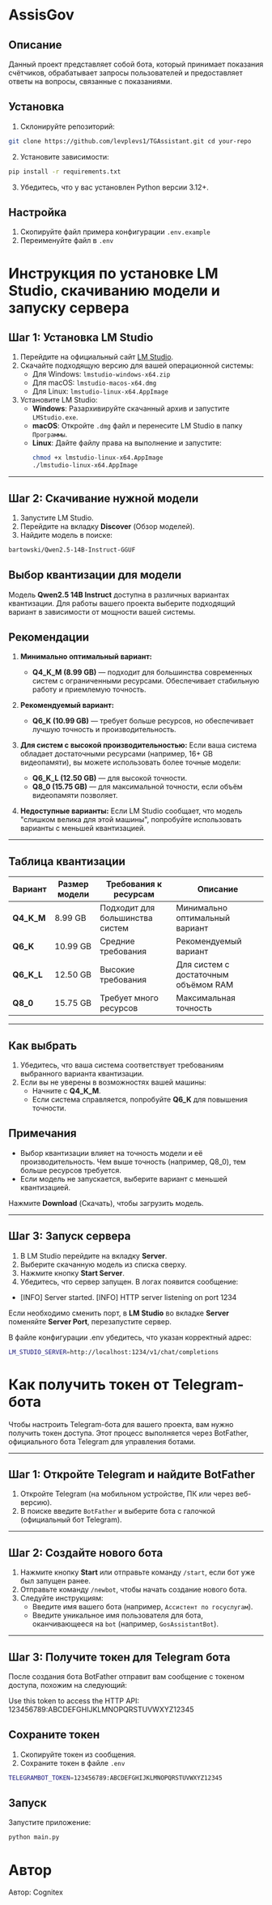 # AssisGov
## Описание
Данный проект представляет собой бота, который принимает показания счётчиков, обрабатывает запросы пользователей и предоставляет ответы на вопросы, связанные с показаниями.
## Установка
1. Склонируйте репозиторий:
```bash
git clone https://github.com/levplevs1/TGAssistant.git cd your-repo
```
2. Установите зависимости:
```bash
pip install -r requirements.txt
```
3. Убедитесь, что у вас установлен Python версии 3.12+.
## Настройка
1. Скопируйте файл примера конфигурации `.env.example`
2. Переименуйте файл в `.env`
   
# Инструкция по установке LM Studio, скачиванию модели и запуску сервера

## Шаг 1: Установка LM Studio
1. Перейдите на официальный сайт [LM Studio](https://lmstudio.ai).
2. Скачайте подходящую версию для вашей операционной системы:
   - Для Windows: `lmstudio-windows-x64.zip`
   - Для macOS: `lmstudio-macos-x64.dmg`
   - Для Linux: `lmstudio-linux-x64.AppImage`
3. Установите LM Studio:
   - **Windows**: Разархивируйте скачанный архив и запустите `LMStudio.exe`.
   - **macOS**: Откройте `.dmg` файл и перенесите LM Studio в папку `Программы`.
   - **Linux**: Дайте файлу права на выполнение и запустите:
     ```bash
     chmod +x lmstudio-linux-x64.AppImage
     ./lmstudio-linux-x64.AppImage
     ```

---

## Шаг 2: Скачивание нужной модели
1. Запустите LM Studio.
2. Перейдите на вкладку **Discover** (Обзор моделей).
3. Найдите модель в поиске:
```bash
bartowski/Qwen2.5-14B-Instruct-GGUF
```

## Выбор квантизации для модели

Модель **Qwen2.5 14B Instruct** доступна в различных вариантах квантизации. Для работы вашего проекта выберите подходящий вариант в зависимости от мощности вашей системы.

## Рекомендации
1. **Минимально оптимальный вариант:**
   - **Q4_K_M (8.99 GB)** — подходит для большинства современных систем с ограниченными ресурсами. Обеспечивает стабильную работу и приемлемую точность.
   
2. **Рекомендуемый вариант:**
   - **Q6_K (10.99 GB)** — требует больше ресурсов, но обеспечивает лучшую точность и производительность.

3. **Для систем с высокой производительностью:**
   Если ваша система обладает достаточными ресурсами (например, 16+ GB видеопамяти), вы можете использовать более точные модели:
   - **Q6_K_L (12.50 GB)** — для высокой точности.
   - **Q8_0 (15.75 GB)** — для максимальной точности, если объём видеопамяти позволяет.

4. **Недоступные варианты:**
   Если LM Studio сообщает, что модель "слишком велика для этой машины", попробуйте использовать варианты с меньшей квантизацией.

---

## Таблица квантизации
| Вариант     | Размер модели | Требования к ресурсам               | Описание                              |
|-------------|---------------|-------------------------------------|---------------------------------------|
| **Q4_K_M**  | 8.99 GB       | Подходит для большинства систем     | Минимально оптимальный вариант        |
| **Q6_K**    | 10.99 GB      | Средние требования                  | Рекомендуемый вариант                 |
| **Q6_K_L**  | 12.50 GB      | Высокие требования                  | Для систем с достаточным объёмом RAM  |
| **Q8_0**    | 15.75 GB      | Требует много ресурсов              | Максимальная точность                 |

---

## Как выбрать
1. Убедитесь, что ваша система соответствует требованиям выбранного варианта квантизации.
2. Если вы не уверены в возможностях вашей машины:
   - Начните с **Q4_K_M**.
   - Если система справляется, попробуйте **Q6_K** для повышения точности.

## Примечания
- Выбор квантизации влияет на точность модели и её производительность. Чем выше точность (например, Q8_0), тем больше ресурсов требуется.
- Если модель не запускается, выберите вариант с меньшей квантизацией.

Нажмите **Download** (Скачать), чтобы загрузить модель.

---

## Шаг 3: Запуск сервера
1. В LM Studio перейдите на вкладку **Server**.
2. Выберите скачанную модель из списка сверху.
3. Нажмите кнопку **Start Server**.
4. Убедитесь, что сервер запущен.
В логах появится сообщение:
* [INFO] Server started. [INFO] HTTP server listening on port 1234

Если необходимо сменить порт, в **LM Studio** во вкладке **Server** поменяйте **Server Port**, перезапустите сервер.

В файле конфигурации .env убедитесь, что указан корректный адрес:
```bash
LM_STUDIO_SERVER=http://localhost:1234/v1/chat/completions
```

# Как получить токен от Telegram-бота

Чтобы настроить Telegram-бота для вашего проекта, вам нужно получить токен доступа. Этот процесс выполняется через BotFather, официального бота Telegram для управления ботами.

---

## Шаг 1: Откройте Telegram и найдите BotFather
1. Откройте Telegram (на мобильном устройстве, ПК или через веб-версию).
2. В поиске введите `BotFather` и выберите бота с галочкой (официальный бот Telegram).

---

## Шаг 2: Создайте нового бота
1. Нажмите кнопку **Start** или отправьте команду `/start`, если бот уже был запущен ранее.
2. Отправьте команду `/newbot`, чтобы начать создание нового бота.
3. Следуйте инструкциям:
   - Введите имя вашего бота (например, `Ассистент по госуслугам`).
   - Введите уникальное имя пользователя для бота, оканчивающееся на `bot` (например, `GosAssistantBot`).

---

## Шаг 3: Получите токен для Telegram бота
После создания бота BotFather отправит вам сообщение с токеном доступа, похожим на следующий:

Use this token to access the HTTP API: 123456789:ABCDEFGHIJKLMNOPQRSTUVWXYZ12345

## Сохраните токен
1. Скопируйте токен из сообщения.
2. Сохраните токен в файле `.env`
```bash
TELEGRAMBOT_TOKEN=123456789:ABCDEFGHIJKLMNOPQRSTUVWXYZ12345
```


## Запуск
Запустите приложение:
```bash
python main.py
```














# Автор
Автор: Cognitex
